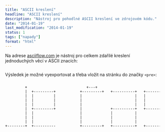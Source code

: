 ```yaml
---
title: "ASCII kreslení"
headline: "ASCII kreslení"
description: "Nástroj pro pohodlné ASCII kreslení ve zdrojovém kódu."
date: "2014-01-19"
last_modification: "2014-01-19"
status: 1
tags: ["napady"]
format: "html"
---
```


<p>Na adrese <a href="http://www.asciiflow.com/#Draw">asciiflow.com</a> je nástroj pro celkem zdařilé kreslení jednoduchých věcí v ASCII znacích:</p>

<p><img src="/files/ascii-kresleni/asciiflow.png" alt="" class="border"></p>

<p>Výsledek je možné vyexportovat a třeba vložit na stránku do značky <code>&lt;pre></code>:</p>

<pre><code><pre>         +                           +---+
         |  +---------+           +---------+   +----------+   +--------+
         |  |         |           |                        |   |
         |  |         |           |                        |   |
         |  |         |           |                        |   |
         |  +---------+           |             +----------+   +--------+
         |  |                     |             |          |            |
         |  |                     |             |          |            |
         |  |                     |             |          |            |
+--------+  +----------           +---------+   +----------+   +--------+</pre></code></pre>